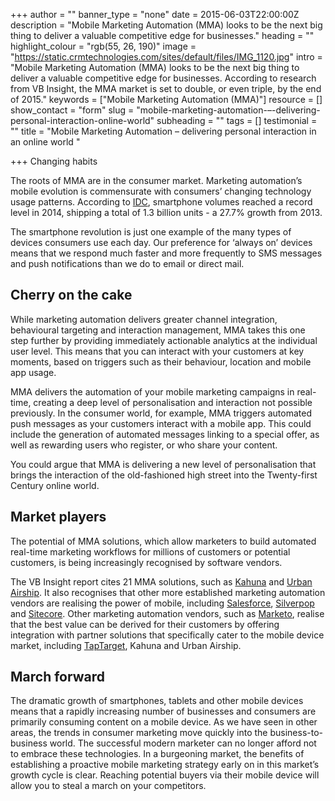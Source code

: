 +++
author = ""
banner_type = "none"
date = 2015-06-03T22:00:00Z
description = "Mobile Marketing Automation (MMA) looks to be the next big thing to deliver a valuable competitive edge for businesses."
heading = ""
highlight_colour = "rgb(55, 26, 190)"
image = "https://static.crmtechnologies.com/sites/default/files/IMG_1120.jpg"
intro = "Mobile Marketing Automation (MMA) looks to be the next big thing to deliver a valuable competitive edge for businesses. According to research from VB Insight, the MMA market is set to double, or even triple, by the end of 2015."
keywords = ["Mobile Marketing Automation (MMA)"]
resource = []
show_contact = "form"
slug = "mobile-marketing-automation-–-delivering-personal-interaction-online-world"
subheading = ""
tags = []
testimonial = ""
title = "Mobile Marketing Automation – delivering personal interaction in an online world "

+++
Changing habits

The roots of MMA are in the consumer market. Marketing automation’s mobile evolution is commensurate with consumers’ changing technology usage patterns. According to [IDC](http://www.idc.com/prodserv/smartphone-os-market-share.jsp), smartphone volumes reached a record level in 2014, shipping a total of 1.3 billion units - a 27.7% growth from 2013.

The smartphone revolution is just one example of the many types of devices consumers use each day. Our preference for ‘always on’ devices means that we respond much faster and more frequently to SMS messages and push notifications than we do to email or direct mail.

## Cherry on the cake

While marketing automation delivers greater channel integration, behavioural targeting and interaction management, MMA takes this one step further by providing immediately actionable analytics at the individual user level. This means that you can interact with your customers at key moments, based on triggers such as their behaviour, location and mobile app usage.

MMA delivers the automation of your mobile marketing campaigns in real-time, creating a deep level of personalisation and interaction not possible previously. In the consumer world, for example, MMA triggers automated push messages as your customers interact with a mobile app. This could include the generation of automated messages linking to a special offer, as well as rewarding users who register, or who share your content.

You could argue that MMA is delivering a new level of personalisation that brings the interaction of the old-fashioned high street into the Twenty-first Century online world.

## Market players

The potential of MMA solutions, which allow marketers to build automated real-time marketing workflows for millions of customers or potential customers, is being increasingly recognised by software vendors.

The VB Insight report cites 21 MMA solutions, such as [Kahuna](https://www.kahuna.com/) and [Urban Airship](http://urbanairship.com/). It also recognises that other more established marketing automation vendors are realising the power of mobile, including [Salesforce](http://www.salesforce.com/uk/), [Silverpop](http://www.silverpop.com/Landing-Templates/1-GLOBAL-IBM/EU-IOT/Inter-EU/2014/Silverpop-an-IBM-Company-Brand-FY15/?Engage_Campaign_ID=70140000000x5mm&Engage_Campaign_Status=Registered&LeadSource=EMEA_GoogleAW_Brand_FY15_70140000000x5mm&PromoCode=EMEA_GoogleAW_Brand_FY15_70140000000x5mm&gclid=CJnOx6HpwMQCFfQatAodKVUAPw) and [Sitecore](https://www.sitecore.net/). Other marketing automation vendors, such as [Marketo](https://launchpoint.marketo.com/applications/mobile-marketing), realise that the best value can be derived for their customers by offering integration with partner solutions that specifically cater to the mobile device market, including [TapTarget](https://launchpoint.marketo.com/tapcrowd/1493-taptarget-for-marketo-mobile-marketing/), Kahuna and Urban Airship.

## March forward

The dramatic growth of smartphones, tablets and other mobile devices means that a rapidly increasing number of businesses and consumers are primarily consuming content on a mobile device. As we have seen in other areas, the trends in consumer marketing move quickly into the business-to-business world. The successful modern marketer can no longer afford not to embrace these technologies. In a burgeoning market, the benefits of establishing a proactive mobile marketing strategy early on in this market’s growth cycle is clear. Reaching potential buyers via their mobile device will allow you to steal a march on your competitors.